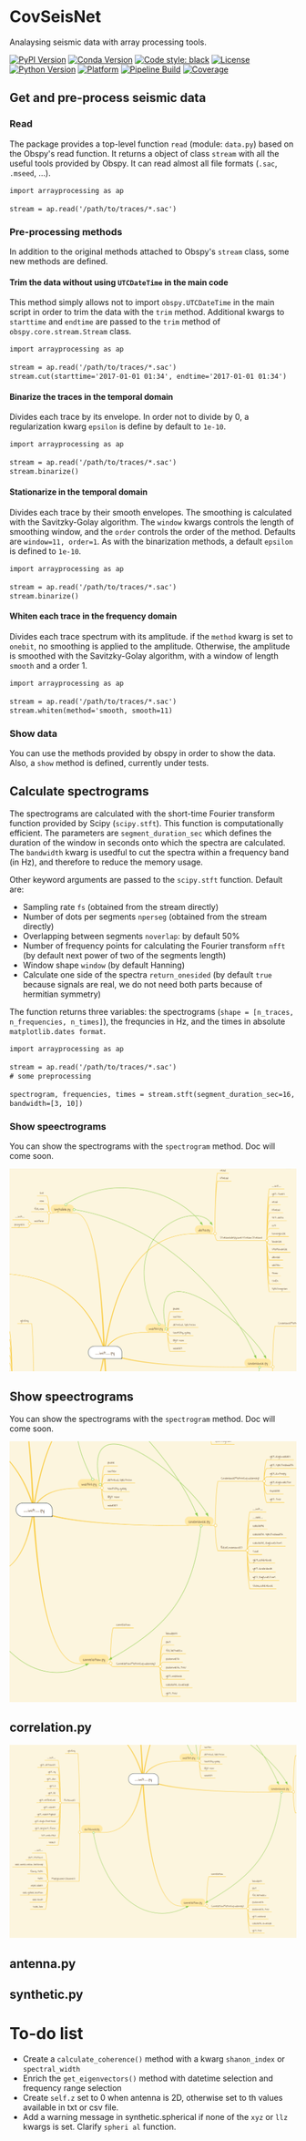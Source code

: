 # CovSeisNet

Analaysing seismic data with array processing tools.

[![PyPI Version](https://img.shields.io/pypi/v/covseisnet.svg)](https://test.pypi.org/project/covseisnet)
[![Conda Version](https://img.shields.io/conda/v/francistong/covseisnet)](https://anaconda.org/francistong/covseisnet)
[![Code style: black](https://img.shields.io/badge/code%20style-black-000000.svg)](https://github.com/psf/black)
[![License](https://img.shields.io/conda/l/francistong/covseisnet)](https://www.gnu.org/licenses/lgpl.html)
[![Python Version](https://img.shields.io/pypi/pyversions/covseisnet)](https://test.pypi.org/project/covseisnet)
[![Platform](https://img.shields.io/conda/pn/francistong/covseisnet)](https://anaconda.org/francistong/covseisnet)
[![Pipeline Build](https://gricad-gitlab.univ-grenoble-alpes.fr/covseisnet/covseisnet/badges/develop/pipeline.svg)]()
[![Coverage](https://img.shields.io/codecov/c/gh/covseisnet/covseisnet/develop?token=N462A7PPRF)]()

## Get and pre-process seismic data

### Read

The package provides a top-level function `read` (module: `data.py`) based on the Obspy's read function. It returns a object of class `stream` with all the useful tools provided by Obspy. It can read almost all file formats (`.sac`, `.mseed`, ...). 

```
import arrayprocessing as ap

stream = ap.read('/path/to/traces/*.sac')
```

### Pre-processing methods

In addition to the original methods attached to Obspy's `stream` class, some new methods are defined. 

#### Trim the data without using `UTCDateTime` in the main code

This method simply allows not to import `obspy.UTCDateTime` in the main script in order to trim the data with the `trim` method. Additional kwargs to `starttime` and `endtime` are passed to the `trim` method of `obspy.core.stream.Stream` class.

```
import arrayprocessing as ap

stream = ap.read('/path/to/traces/*.sac')
stream.cut(starttime='2017-01-01 01:34', endtime='2017-01-01 01:34')
```

#### Binarize the traces in the temporal domain

Divides each trace by its envelope. In order not to divide by 0, a regularization kwarg `epsilon` is define by default to `1e-10`.

```
import arrayprocessing as ap

stream = ap.read('/path/to/traces/*.sac')
stream.binarize()
```

#### Stationarize in the temporal domain

Divides each trace by their smooth envelopes. The smoothing is calculated with the Savitzky-Golay algorithm. The `window` kwargs controls the length of smoothing window, and the `order` controls the order of the method. Defaults are `window=11, order=1`. As with the binarization methods, a default `epsilon` is defined to `1e-10`.

```
import arrayprocessing as ap

stream = ap.read('/path/to/traces/*.sac')
stream.binarize()
```
#### Whiten each trace in the frequency domain

Divides each trace spectrum with its amplitude. if the `method` kwarg is set to `onebit`, no smoothing is applied to the amplitude. Otherwise, the amplitude is smoothed with the Savitzky-Golay algorithm, with a window of length `smooth` and a order 1.

```
import arrayprocessing as ap

stream = ap.read('/path/to/traces/*.sac')
stream.whiten(method='smooth, smooth=11)
```

### Show data

You can use the methods provided by obspy in order to show the data. Also, a `show` method is defined, currently under tests.

## Calculate spectrograms

The spectrograms are calculated with the short-time Fourier transform function provided by Scipy (`scipy.stft`). This function is computationally efficient. The parameters are `segment_duration_sec` which defines the duration of the window in seconds onto which the spectra are calculated. The `bandwidth` kwarg is usedful to cut the spectra within a frequency band (in Hz), and therefore to reduce the memory usage.

Other keyword arguments are passed to the `scipy.stft` function. Default are: 
- Sampling rate `fs` (obtained from the stream directly)
- Number of dots per segments `nperseg` (obtained from the stream directly)
- Overlapping between segments `noverlap`: by default 50%
- Number of frequency points for calculating the Fourier transform `nfft` (by default next power of two of the segments length)
- Window shape `window` (by default Hanning)
- Calculate one side of the spectra `return_onesided` (by default `true` because signals are real, we do not need both parts because of hermitian symmetry)

The function returns three variables: the spectrograms (`shape = [n_traces, n_frequencies, n_times]`), the frequncies in Hz, and the times in absolute `matplotlib.dates format`.
```
import arrayprocessing as ap

stream = ap.read('/path/to/traces/*.sac')
# some preprocessing

spectrogram, frequencies, times = stream.stft(segment_duration_sec=16, bandwidth=[3, 10])
```


### Show speectrograms

You can show the spectrograms with the `spectrogram` method. Doc will come soon.

![](https://github.com/leonard-seydoux/arrayprocessing/blob/master/arrayprocessing_mindmap_data.png)

## Show speectrograms

You can show the spectrograms with the `spectrogram` method. Doc will come soon.



![](https://github.com/leonard-seydoux/arrayprocessing/blob/master/arrayprocessing_mindmap_covariance.png)

## correlation.py

![](https://github.com/leonard-seydoux/arrayprocessing/blob/master/arrayprocessing_mindmap_correlation.png)

## antenna.py

## synthetic.py

# To-do list

- Create a `calculate_coherence()` method with a kwarg `shanon_index` or `spectral_width`
- Enrich the `get_eigenvectors()` method with datetime selection and frequency range selection
- Create `self.z` set to 0 when antenna is 2D, otherwise set to th values available in txt or csv file.
- Add a warning message in synthetic.spherical if none of the `xyz` or `llz` kwargs is set. Clarify `spheri al` function.
